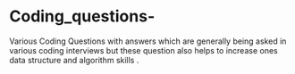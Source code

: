 # Coding_questions-
Various Coding Questions with answers which are generally being asked in various coding interviews but these question also helps to increase ones data structure and algorithm skills .
